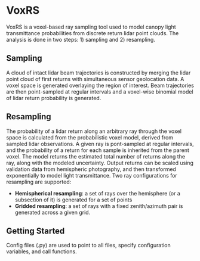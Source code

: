# VoxRS

VoxRS is a voxel-based ray sampling tool used to model canopy light transmittance probabilities from discrete return lidar point clouds. The analysis is done in two steps: 1) sampling and 2) resampling.

## Sampling
A cloud of intact lidar beam trajectories is constructed by merging the lidar point cloud of first returns with simultaneous sensor geolocation data. A voxel space is generated overlaying the region of interest. Beam trajectories are then point-sampled at regular intervals and a voxel-wise binomial model of lidar return probability is generated.

## Resampling
The probability of a lidar return along an arbitrary ray through the voxel space is calculated from the probabilistic voxel model, derived from sampled lidar observations. A given ray is pont-sampled at regular intervals, and the probability of a return for each sample is inherited from the parent voxel. The model returns the estimated total number of returns along the ray, along with the modeled uncertainty. Output returns can be scaled using validation data from hemispheric photography, and then transformed exponentially to model light transmittance. Two ray configurations for resampling are supported:
* **Hemispherical resampling**: a set of rays over the hemisphere (or a subsection of it) is generated for a set of points
* **Gridded resampling**: a set of rays with a fixed zenith/azimuth pair is generated across a given grid.

## Getting Started
Config files (.py) are used to point to all files, specify configuration variables, and call functions.
